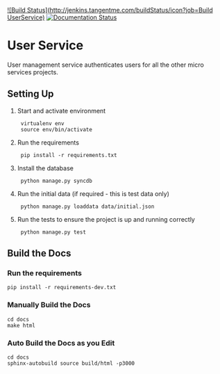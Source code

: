 [![Build Status](http://jenkins.tangentme.com/buildStatus/icon?job=Build UserService)](http://jenkins.tangentme.com/view/MicroServices/job/Build%20UserService/)
[![Documentation Status](https://readthedocs.org/projects/userservice/badge/?version=latest)](https://readthedocs.org/projects/userservice/?badge=latest)

# User Service


User management service authenticates users for all the other micro services projects. 


## Setting Up

1. Start and activate environment
		
		virtualenv env
		source env/bin/activate

1. Run the requirements 

		pip install -r requirements.txt
		
1. Install the database

		python manage.py syncdb
		
1. Run the initial data (if required - this is test data only)

		python manage.py loaddata data/initial.json

1. Run the tests to ensure the project is up and running correctly

		python manage.py test
		
## Build the Docs

### Run the requirements

	pip install -r requirements-dev.txt
	
### Manually Build the Docs

    cd docs     
    make html

### Auto Build the Docs as you Edit

	cd docs
	sphinx-autobuild source build/html -p3000
